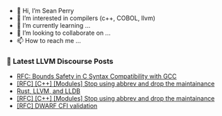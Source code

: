 - 👋 Hi, I’m Sean Perry
- 👀 I’m interested in compilers (c++, COBOL, llvm)
- 🌱 I’m currently learning ...
- 💞️ I’m looking to collaborate on ...
- 📫 How to reach me ...

<!---
s66perry/s66perry is a ✨ special ✨ repository because its `README.md` (this file) appears on your GitHub profile.
You can click the Preview link to take a look at your changes.
--->
### 📕 Latest LLVM Discourse Posts

<!-- DISCOURSE-LLVM:START -->
- [RFC: Bounds Safety in C Syntax Compatibility with GCC](https://discourse.llvm.org/t/rfc-bounds-safety-in-c-syntax-compatibility-with-gcc/85885?page=4#post_66)
- [[RFC] [C++] [Modules] Stop using abbrev and drop the maintainance](https://discourse.llvm.org/t/rfc-c-modules-stop-using-abbrev-and-drop-the-maintainance/87063#post_11)
- [Rust, LLVM, and LLDB](https://discourse.llvm.org/t/rust-llvm-and-lldb/87120#post_1)
- [[RFC] [C++] [Modules] Stop using abbrev and drop the maintainance](https://discourse.llvm.org/t/rfc-c-modules-stop-using-abbrev-and-drop-the-maintainance/87063#post_10)
- [[RFC] DWARF CFI validation](https://discourse.llvm.org/t/rfc-dwarf-cfi-validation/86936#post_8)
<!-- DISCOURSE-LLVM:END -->

